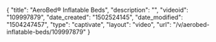 {
    "title": "AeroBed&reg; Inflatable Beds",
    "description": "",
    "videoid": "109997879",
    "date_created": "1502524145",
    "date_modified": "1504247457",
    "type": "captivate",
    "layout": "video",
    "url": "\/v\/aerobed-inflatable-beds\/109997879"
}